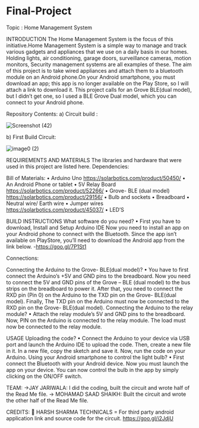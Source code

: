 # Final-Project
Topic : Home Management System

 
INTRODUCTION
The Home Management System is the focus of this initiative.Home Management System is a simple way to manage and track various gadgets and appliances that we use on a daily basis in our homes. Holding lights, air conditioning, garage doors, surveillance cameras, motion monitors, Security management systems are all examples of these.
The aim of this project is to take wired appliances and attach them to a bluetooth module on an Android phone.On your Android smartphone, you must download an app; this app is no longer available on the Play Store, so I will attach a link to download it. This project calls for an Grove BLE(dual model), but I didn’t get one, so I used a BLE Grove Dual model, which you can connect to your Android phone.



Repository Contents:
a)	Circuit build :

 
![Screenshot (42)](https://user-images.githubusercontent.com/79684855/114685314-fc003480-9cce-11eb-8c06-703d2ee3584c.png)




b)	First Build Circuit:


  
![image0 (2)](https://user-images.githubusercontent.com/79684855/114685399-0b7f7d80-9ccf-11eb-8acd-1625f879811d.jpg)



REQUIREMENTS AND MATERIALS
The libraries and hardware that were used in this project are listed here. Dependencies:

Bill of Materials:
•	Arduino Uno   https://solarbotics.com/product/50450/
•	An Android Phone or tablet
•	5V Relay Board  https://solarbotics.com/product/52266/
•	Grove- BLE (dual model)  https://solarbotics.com/product/29156/
•	Bulb and sockets 
•	Breadboard
•	Neutral wire/ Earth wire
•	Jumper wires   https://solarbotics.com/product/45037/
•	LED’S

BUILD INSTRUCTIONS
What software do you need?
•	First you have to download, Install and Setup Arduino IDE 
Now you need to install an app on your Android phone to connect with the Bluetooth. Since the app isn’t available on PlayStore, you’ll need to download the Android app from the link below.
-https://goo.gl/7P1St1

Connections:

Connecting the Arduino to the Grove- BLE(dual model)?
•	You have to first connect the Arduino’s +5V and GND pins to the breadboard. Now you need to connect the 5V and GND pins of the Grove – BLE (dual model) to the bus strips on the breadboard to power it. After that, you need to connect the RXD pin (Pin 0) on the Arduino to the TXD pin on the Grove- BLE(dual model). Finally, The TXD pin on the Arduino must now be connected to the RXD pin on      the Grove- BLE(dual model).
Connecting the Arduino to the relay module?
•	Attach the relay module’s 5V and GND pins to the breadboard. Now, PIN on the Arduino is connected to the relay module. The load must now be connected to the relay module.

USAGE
Uploading the code?
•	Connect the Arduino to your device via USB port and launch the Arduino IDE to upload the code. Then, create a new file in it. In a new file, copy the sketch and save it. Now, run the code on your Arduino.
Using your Android smartphone to control the light bulb?
•	First connect the Bluetooth with your Android device. Now you must launch the app on your device. You can now control the bulb in the app by simply clicking on the ON/OFF switch.

TEAM:
->JAY JARIWALA: I did the coding, built the circuit and wrote half of the Read Me file.
-> MOHAMAD SAAD SHAIKH: Built the circuit and wrote the other half of the Read Me file.

CREDITS:
	HARSH SHARMA TECHNICALS = For third party android application link and source code for the circuit. 
 https://goo.gl/i2JdjU


 
 
 
 

